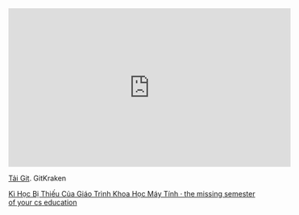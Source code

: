 <iframe width="560" height="315" src="https://www.youtube.com/embed/DjYbsq3FXfM" title="YouTube video player" frameborder="0" allow="accelerometer; autoplay; clipboard-write; encrypted-media; gyroscope; picture-in-picture" allowfullscreen></iframe>

[Tải Git](https://git-scm.com/downloads).
GitKraken

[Kì Học Bị Thiếu Của Giáo Trình Khoa Học Máy Tính · the missing semester of your cs education](https://missing-semester-vn.github.io/)

